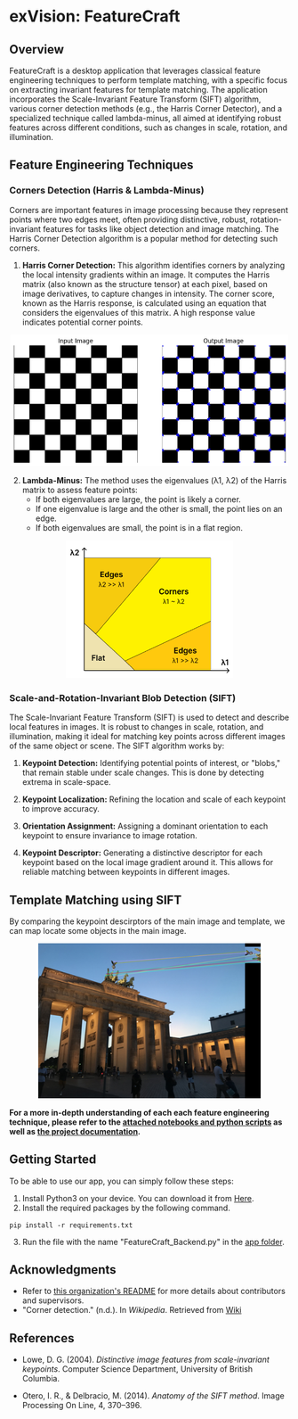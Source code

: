 # exVision: FeatureCraft

## Overview
FeatureCraft is a desktop application that leverages classical feature engineering techniques to perform template matching, with a specific focus on extracting invariant features for template matching. The application incorporates the Scale-Invariant Feature Transform (SIFT) algorithm, various corner detection methods (e.g., the Harris Corner Detector), and a specialized technique called lambda-minus, all aimed at identifying robust features across different conditions, such as changes in scale, rotation, and illumination.

## Feature Engineering Techniques

### Corners Detection (Harris & Lambda-Minus)
Corners are important features in image processing because they represent points where two edges meet, often providing distinctive, robust, rotation-invariant features for tasks like object detection and image matching. The Harris Corner Detection algorithm is a popular method for detecting such corners.
1. **Harris Corner Detection:** This algorithm identifies corners by analyzing the local intensity gradients within an image. It computes the Harris matrix (also known as the structure tensor) at each pixel, based on image derivatives, to capture changes in intensity. The corner score, known as the Harris response, is calculated using an equation that considers the eigenvalues of this matrix. A high response value indicates potential corner points.
<p align="center">
  <img src="README-Assets\images\harris_corners.png" alt="corner detection" width="500"/>
</p>

2. **Lambda-Minus:** The method uses the eigenvalues (λ1, λ2) of the Harris matrix to assess feature points:
    - If both eigenvalues are large, the point is likely a corner.
    - If one eigenvalue is large and the other is small, the point lies on an edge.
    - If both eigenvalues are small, the point is in a flat region.

<p align="center">
  <img src="README-Assets\images\harris-demo.jpg" alt="lambda-minus" width="300"/>
</p>

### Scale-and-Rotation-Invariant Blob Detection (SIFT) 
The Scale-Invariant Feature Transform (SIFT) is used to detect and describe local features in images. It is robust to changes in scale, rotation, and illumination, making it ideal for matching key points across different images of the same object or scene. The SIFT algorithm works by:

1. **Keypoint Detection:** Identifying potential points of interest, or "blobs," that remain stable under scale changes. This is done by detecting extrema in scale-space.

2. **Keypoint Localization:** Refining the location and scale of each keypoint to improve accuracy.

3. **Orientation Assignment:** Assigning a dominant orientation to each keypoint to ensure invariance to image rotation.

4. **Keypoint Descriptor:** Generating a distinctive descriptor for each keypoint based on the local image gradient around it. This allows for reliable matching between keypoints in different images.

## Template Matching using SIFT 

By comparing the keypoint descirptors of the main image and template, we can map locate some objects in the main image. 



<p align="center">
  <img src="README-Assets\images\template_matching.png" alt="rotation invariance" width="400"/>
</p>

**For a more in-depth understanding of each each feature engineering technique, please refer to the [attached notebooks and python scripts](implementation_without_ui) as well as [the project documentation](README-Assets/FeatureCraft-Documentation.pdf).**

## Getting Started

To be able to use our app, you can simply follow these steps:
1. Install Python3 on your device. You can download it from <a href="https://www.python.org/downloads/">Here</a>.
2. Install the required packages by the following command.
```
pip install -r requirements.txt
```
3. Run the file with the name "FeatureCraft_Backend.py" in the [app folder](FeatureCraft-PyQt-App).

## Acknowledgments

- Refer to [this organization's README](https://github.com/Computer-Vision-Spring-2024#acknowledgements) for more details about contributors and supervisors. 
- "Corner detection." (n.d.). In *Wikipedia*. Retrieved from [Wiki](https://en.wikipedia.org/wiki/Corner_detection)

## References 

- Lowe, D. G. (2004). *Distinctive image features from scale-invariant keypoints*. Computer Science Department, University of British Columbia.

- Otero, I. R., & Delbracio, M. (2014). *Anatomy of the SIFT method*. Image Processing On Line, 4, 370–396. 



